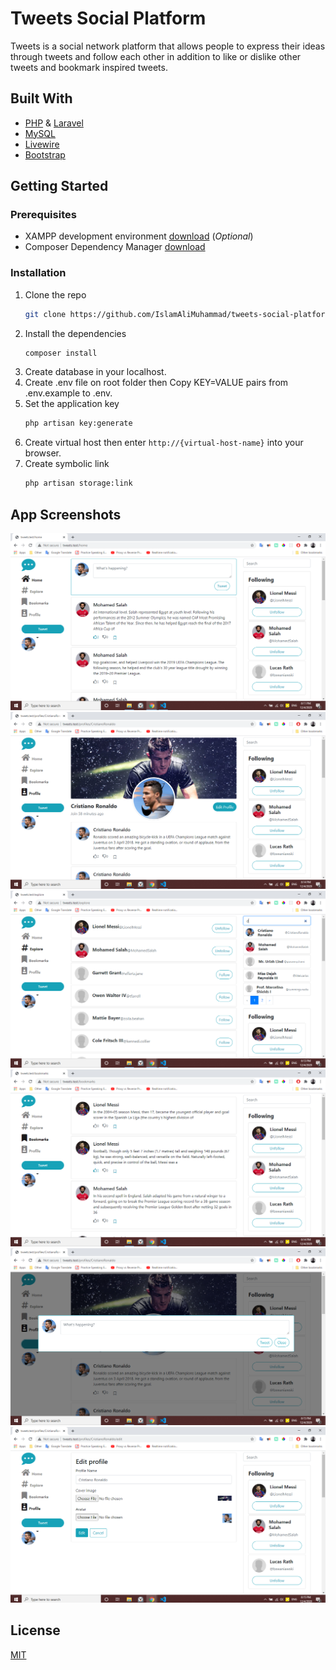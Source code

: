 # Tweets Social Platform

Tweets is a social network platform that allows people to express their ideas through tweets and follow each other in addition to like or dislike other tweets and bookmark inspired tweets. 

## Built With
* [PHP](https://www.php.net/) & [Laravel](https://laravel.com/)
* [MySQL](https://www.mysql.com/)
* [Livewire](https://laravel-livewire.com/) 
* [Bootstrap](https://getbootstrap.com/)

## Getting Started 

### Prerequisites 
* XAMPP development environment [download](https://www.apachefriends.org/index.html) (*Optional*)
* Composer Dependency Manager [download](https://getcomposer.org/download/)

### Installation 
1. Clone the repo 
   ```sh
   git clone https://github.com/IslamAliMuhammad/tweets-social-platform.git
   ```
2. Install the dependencies
   ```sh
   composer install
   ```
3. Create database in your localhost.
4. Create .env file on root folder then Copy KEY=VALUE pairs from .env.example to .env. 
5. Set the application key
   ```sh
   php artisan key:generate
   ```
6. Create virtual host then enter `http://{virtual-host-name}` into your browser.
7. Create symbolic link
   ```sh
   php artisan storage:link
   ```

## App Screenshots

![Home](/app-screenshots/1.PNG)
![Profile](/app-screenshots/2.PNG)
![Explore](/app-screenshots/3.PNG)
![Bookmarks](/app-screenshots/4.PNG)
![Tweet Input](/app-screenshots/5.PNG)
![Edit Profile](/app-screenshots/6.PNG)

## License
[MIT](https://choosealicense.com/licenses/mit/)
